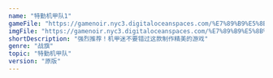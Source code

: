 ```yaml
---
name: "特勤机甲队1"
gameFile: "https://gamenoir.nyc3.digitaloceanspaces.com/%E7%89%B9%E5%8B%A4%E6%9C%BA%E7%94%B2%E9%98%9F1/pds1.zip"
imgFile: "https://gamenoir.nyc3.digitaloceanspaces.com/%E7%89%B9%E5%8B%A4%E6%9C%BA%E7%94%B2%E9%98%9F1/original.jpg"
shortDescription: "强烈推荐！机甲迷不要错过这款制作精美的游戏"
genre: "战旗"
topic: "特勤机甲队"
version: "原版"
---
```

